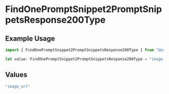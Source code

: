 # FindOnePromptSnippet2PromptSnippetsResponse200Type

## Example Usage

```typescript
import { FindOnePromptSnippet2PromptSnippetsResponse200Type } from "@orq-ai/node/models/operations";

let value: FindOnePromptSnippet2PromptSnippetsResponse200Type = "image_url";
```

## Values

```typescript
"image_url"
```